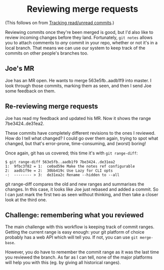 <h1 align="center">Reviewing merge requests</h1>

(This follows on from [Tracking read/unread commits](reviewing_commits.md).)

Reviewing commits once they're been merged is good, but I'd also like to
review incoming changes before they land.  Fortunately, `git notes` allows
you to attach comments to _any_ commit in your repo, whether or not it's
in a local branch.  That means we can use our system to keep track of the
commits on other people's branches too.

## Joe's MR

Joe has an MR open.  He wants to merge 563e5fb..aadb1f9 into master.  I look
through those commits, marking them as seen, and then I send Joe some feedback
on them.

## Re-reviewing merge requests

Joe has read my feedback and updated his MR.  Now it shows the range
7be3424..de31ea2.

These commits have completely different revisions to the ones I reviewed.
How do I tell what changed?  I could go over them again, trying to spot what
changed, but that's error-prone, time-consuming, and (worst) boring!

Once again, git has us covered; this time it's with `git range-diff`:

```
$ git range-diff 563e5fb..aadb1f9 7be3424..de31ea2
1:  9fbc3f82 = 1:  ce0ad59e Make the notes ref configurable
2:  aadb1f9e = 2:  30bb419c Use Lazy for CLI opts
-:  -------- > 3:  de31ea2c Rename --hidden to --all
```

git range-diff compares the old and new ranges and summarises the changes.
In this case, it looks like Joe just rebased and added a commit.  So I can
just mark the first two as seen without thinking, and then take a closer
look at the third one.

## Challenge: remembering what you reviewed

The main challenge with this workflow is keeping track of commit ranges.
Getting the current range is easy enough: your git platform of choice probably
has a web API which will tell you.  If not, you can use `git merge-base`.

However, you do have to remember the commit range as it was the last time
you reviewed the branch.  As far as I can tell, none of the major platforms
will help you with this (eg. by giving all historical ranges).
